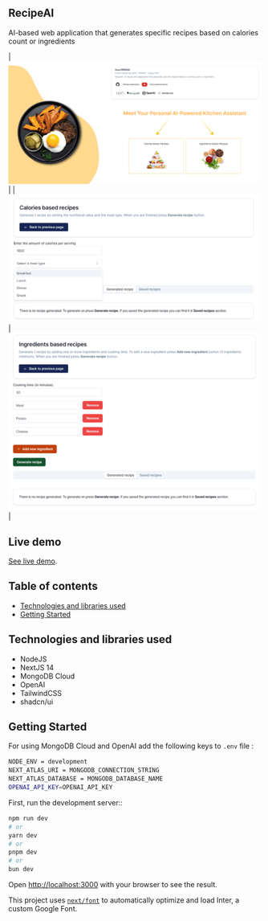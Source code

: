 ## RecipeAI

AI-based web application that generates specific recipes based on calories count or ingredients

| ![homePage](/public/app/homePage.png) |
| ![caloriesPage](/public/app/caloriesPage.png)  | ![ingredientsPage](/public/app/IngredientsPage.png)  |


## Live demo

[See live demo](https://recipe-ai-dusky.vercel.app/).

## Table of contents

- [Technologies and libraries used](#technologies-and-libraries-used)
- [Getting Started](#getting-started)

## Technologies and libraries used

- NodeJS
- NextJS 14
- MongoDB Cloud
- OpenAI
- TailwindCSS
- shadcn/ui

## Getting Started

For using MongoDB Cloud and OpenAI add the following keys to `.env` file :

```bash
NODE_ENV = development
NEXT_ATLAS_URI = MONGODB_CONNECTION_STRING
NEXT_ATLAS_DATABASE = MONGODB_DATABASE_NAME
OPENAI_API_KEY=OPENAI_API_KEY
```

First, run the development server::

```bash
npm run dev
# or
yarn dev
# or
pnpm dev
# or
bun dev
```

Open [http://localhost:3000](http://localhost:3000) with your browser to see the result.

This project uses [`next/font`](https://nextjs.org/docs/basic-features/font-optimization) to automatically optimize and load Inter, a custom Google Font.

